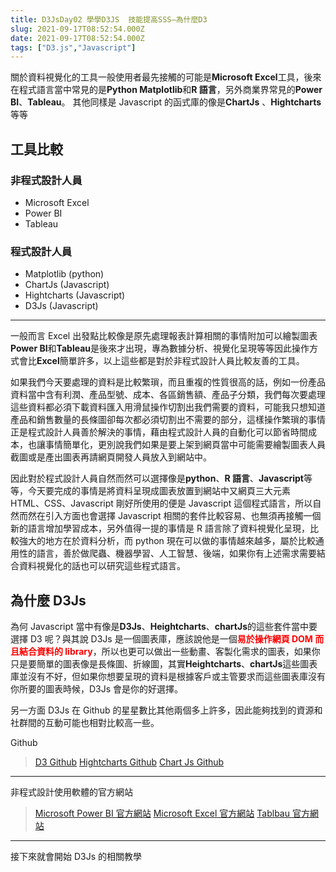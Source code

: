 ```yaml
---
title: D3JsDay02 學學D3JS  技能提高SSS—為什麼D3
slug: 2021-09-17T08:52:54.000Z
date: 2021-09-17T08:52:54.000Z
tags: ["D3.js","Javascript"]
---
```


關於資料視覺化的工具一般使用者最先接觸的可能是<b>Microsoft Excel</b>工具，後來在程式語言當中常見的是<b>Python Matplotlib</b>和<b>R 語言</b>，另外商業界常見的<b>Power BI</b>、<b>Tableau</b>。
其他同樣是 Javascript 的函式庫的像是<b>ChartJs</b> 、<b>Hightcharts</b>等等

## 工具比較

### 非程式設計人員

- Microsoft Excel
- Power BI
- Tableau

### 程式設計人員

- Matplotlib (python)
- ChartJs (Javascript)
- Hightcharts (Javascript)
- D3Js (Javascript)

---

一般而言 Excel 出發點比較像是原先處理報表計算相關的事情附加可以繪製圖表
<b>Power BI</b>和<b>Tableau</b>是後來才出現，專為數據分析、視覺化呈現等等因此操作方式會比<b>Excel</b>簡單許多，以上這些都是對於非程式設計人員比較友善的工具。

如果我們今天要處理的資料是比較繁瑣，而且重複的性質很高的話，例如一份產品資料當中含有利潤、產品型號、成本、各區銷售額、產品子分類，我們每次要處理這些資料都必須下載資料匯入用滑鼠操作切割出我們需要的資料，可能我只想知道產品和銷售數量的長條圖卻每次都必須切割出不需要的部分，這樣操作繁瑣的事情正是程式設計人員善於解決的事情，藉由程式設計人員的自動化可以節省時間成本，也讓事情簡單化，更別說我們如果是要上架到網頁當中可能需要繪製圖表人員截圖或是產出圖表再請網頁開發人員放入到網站中。

因此對於程式設計人員自然而然可以選擇像是<b>python</b>、<b>R 語言</b>、<b>Javascript</b>等等，今天要完成的事情是將資料呈現成圖表放置到網站中又網頁三大元素 HTML、CSS、Javascript 剛好所使用的便是 Javascript 這個程式語言，所以自然而然在引入方面也會選擇 Javascript 相關的套件比較容易、也無須再接觸一個新的語言增加學習成本，另外值得一提的事情是 R 語言除了資料視覺化呈現，比較強大的地方在於資料分析，而 python 現在可以做的事情越來越多，屬於比較通用性的語言，善於做爬蟲、機器學習、人工智慧、後端，如果你有上述需求需要結合資料視覺化的話也可以研究這些程式語言。

## 為什麼 D3Js

為何 Javascript 當中有像是<b>D3Js</b>、<b>Heightcharts</b>、<b>chartJs</b>的這些套件當中要選擇 D3 呢？與其說 D3Js 是一個圖表庫，應該說他是一個<b><font color="red">易於操作網頁 DOM 而且結合資料的 library</font></b>，所以也更可以做出一些動畫、客製化需求的圖表，如果你只是要簡單的圖表像是長條圖、折線圖，其實<b>Heightcharts</b>、<b>chartJs</b>這些圖表庫並沒有不好，但如果你想要呈現的資料是根據客戶或主管要求而這些圖表庫沒有你所要的圖表時候，D3Js 會是你的好選擇。

另一方面 D3Js 在 Github 的星星數比其他兩個多上許多，因此能夠找到的資源和社群間的互動可能也相對比較高一些。

Github

> [D3 Github](https://github.com/d3/d3/wiki)
> [Hightcharts Github](https://github.com/highcharts/highcharts)
> [Chart Js Github](https://github.com/chartjs/Chart.js)

---

非程式設計使用軟體的官方網站

> [Microsoft Power BI 官方網站](https://powerbi.microsoft.com/zh-tw/)
> [Microsoft Excel 官方網站](https://www.microsoft.com/zh-tw/microsoft-365/excel)
> [Tablbau 官方網站](https://www.tableau.com/zh-tw)

---

接下來就會開始 D3Js 的相關教學
